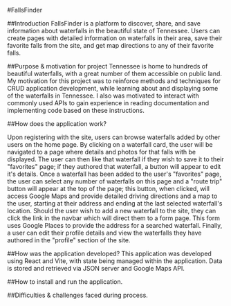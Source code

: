 #FallsFinder

##Introduction
FallsFinder is a platform to discover, share, and save information about waterfalls in the beautiful state of Tennessee. Users can create pages with detailed information on waterfalls in their area, save their favorite falls from the site, and get map directions to any of their favorite falls. 

##Purpose & motivation for project
Tennessee is home to hundreds of beautiful waterfalls, with a great number of them accessible on public land. My motivation for this project was to reinforce methods and techniques for CRUD application development, while learning about and displaying some of the waterfalls in Tennessee. I also was motivated to interact with commonly used APIs to gain experience in reading documentation and implementing code based on these instructions.

##How does the application work?

Upon registering with the site, users can browse waterfalls added by other users on the home page. By clicking on a waterfall card, the user will be navigated to a page where details and photos for that falls with be displayed. The user can then like that waterfall if they wish to save it to their "favorites" page;  if they authored that waterfall, a button will appear to edit it's details. Once a waterfall has been added to the user's "favorites" page, the user can select any number of waterfalls on this page and a "route trip" button will appear at the top of the page; this button, when clicked, will access Google Maps and provide detailed driving directions and a map to the user, starting at their address and ending at the last selected waterfall's location. Should the user wish to add a new waterfall to the site, they can click the link in the navbar which will direct them to a form page. This form uses Google Places to provide the address for a searched waterfall. Finally, a user can edit their profile details and view the waterfalls they have authored in the "profile" section of the site.

##How was the application developed?
This application was developed using React and Vite, with state being managed within the application. Data is stored and retrieved via JSON server and Google Maps API.

##How to install and run the application.


##Difficulties & challenges faced during process.
